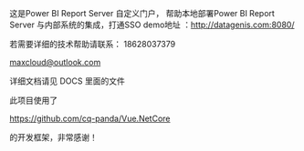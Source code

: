 这是Power BI Report Server 自定义门户，
帮助本地部署Power BI Report Server 与内部系统的集成，打通SSO
demo地址 ：http://datagenis.com:8080/ 

若需要详细的技术帮助请联系：
18628037379

maxcloud@outlook.com

详细文档请见 DOCS 里面的文件

此项目使用了 

https://github.com/cq-panda/Vue.NetCore 

的开发框架，非常感谢！

